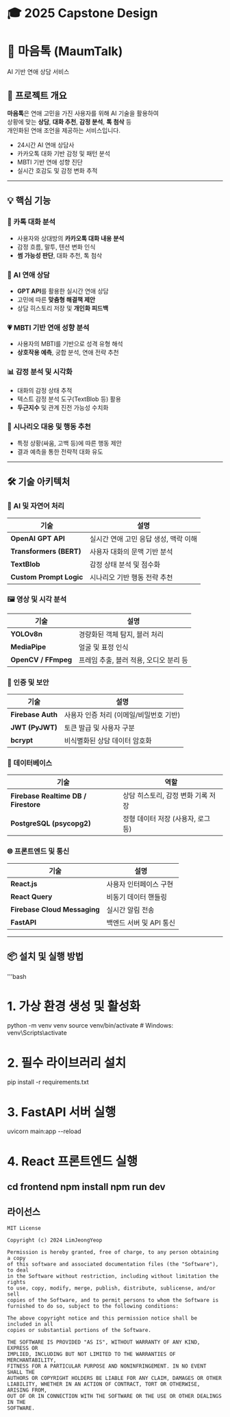 # 🎓 2025 Capstone Design
# 💌 마음톡 (MaumTalk)
AI 기반 연애 상담 서비스

## 📘 프로젝트 개요

**마음톡**은 연애 고민을 가진 사용자를 위해 AI 기술을 활용하여  
상황에 맞는 **상담**, **대화 추천**, **감정 분석**, **톡 첨삭** 등  
개인화된 연애 조언을 제공하는 서비스입니다.

- 24시간 AI 연애 상담사
- 카카오톡 대화 기반 감정 및 패턴 분석
- MBTI 기반 연애 성향 진단
- 실시간 호감도 및 감정 변화 추적

---

## 💡 핵심 기능

### 💬 카톡 대화 분석
- 사용자와 상대방의 **카카오톡 대화 내용 분석**
- 감정 흐름, 말투, 텐션 변화 인식
- **썸 가능성 판단**, 대화 추천, 톡 첨삭

### 🧠 AI 연애 상담
- **GPT API**를 활용한 실시간 연애 상담
- 고민에 따른 **맞춤형 해결책 제안**
- 상담 히스토리 저장 및 **개인화 피드백**

### 💗 MBTI 기반 연애 성향 분석
- 사용자의 MBTI를 기반으로 성격 유형 해석
- **상호작용 예측**, 궁합 분석, 연애 전략 추천

### 📊 감정 분석 및 시각화
- 대화의 감정 상태 추적
- 텍스트 감정 분석 도구(TextBlob 등) 활용
- **두근지수** 및 관계 진전 가능성 수치화

### 🧠 시나리오 대응 및 행동 추천
- 특정 상황(싸움, 고백 등)에 따른 행동 제안
- 결과 예측을 통한 전략적 대화 유도

---

## 🛠 기술 아키텍처

### 🧠 AI 및 자연어 처리

| 기술 | 설명 |
|------|------|
| **OpenAI GPT API** | 실시간 연애 고민 응답 생성, 맥락 이해 |
| **Transformers (BERT)** | 사용자 대화의 문맥 기반 분석 |
| **TextBlob** | 감정 상태 분석 및 점수화 |
| **Custom Prompt Logic** | 시나리오 기반 행동 전략 추천 |

### 🖼️ 영상 및 시각 분석

| 기술 | 설명 |
|------|------|
| **YOLOv8n** | 경량화된 객체 탐지, 블러 처리 |
| **MediaPipe** | 얼굴 및 표정 인식 |
| **OpenCV / FFmpeg** | 프레임 추출, 블러 적용, 오디오 분리 등 |

### 🔐 인증 및 보안

| 기술 | 설명 |
|------|------|
| **Firebase Auth** | 사용자 인증 처리 (이메일/비밀번호 기반) |
| **JWT (PyJWT)** | 토큰 발급 및 사용자 구분 |
| **bcrypt** | 비식별화된 상담 데이터 암호화 |

### 💾 데이터베이스

| 기술 | 역할 |
|------|------|
| **Firebase Realtime DB / Firestore** | 상담 히스토리, 감정 변화 기록 저장 |
| **PostgreSQL (psycopg2)** | 정형 데이터 저장 (사용자, 로그 등) |

### 🌐 프론트엔드 및 통신

| 기술 | 설명 |
|------|------|
| **React.js** | 사용자 인터페이스 구현 |
| **React Query** | 비동기 데이터 핸들링 |
| **Firebase Cloud Messaging** | 실시간 알림 전송 |
| **FastAPI** | 백엔드 서버 및 API 통신 |

---

## 📦 설치 및 실행 방법

'''bash
# 1. 가상 환경 생성 및 활성화
python -m venv venv
source venv/bin/activate   # Windows: venv\Scripts\activate

# 2. 필수 라이브러리 설치
pip install -r requirements.txt

# 3. FastAPI 서버 실행
uvicorn main:app --reload

# 4. React 프론트엔드 실행
cd frontend
npm install
npm run dev
---
## 라이선스

    MIT License

    Copyright (c) 2024 LimJeongYeop

    Permission is hereby granted, free of charge, to any person obtaining a copy
    of this software and associated documentation files (the "Software"), to deal
    in the Software without restriction, including without limitation the rights
    to use, copy, modify, merge, publish, distribute, sublicense, and/or sell
    copies of the Software, and to permit persons to whom the Software is
    furnished to do so, subject to the following conditions:
    
    The above copyright notice and this permission notice shall be included in all
    copies or substantial portions of the Software.
    
    THE SOFTWARE IS PROVIDED "AS IS", WITHOUT WARRANTY OF ANY KIND, EXPRESS OR 
    IMPLIED, INCLUDING BUT NOT LIMITED TO THE WARRANTIES OF MERCHANTABILITY,
    FITNESS FOR A PARTICULAR PURPOSE AND NONINFRINGEMENT. IN NO EVENT SHALL THE
    AUTHORS OR COPYRIGHT HOLDERS BE LIABLE FOR ANY CLAIM, DAMAGES OR OTHER
    LIABILITY, WHETHER IN AN ACTION OF CONTRACT, TORT OR OTHERWISE, ARISING FROM,
    OUT OF OR IN CONNECTION WITH THE SOFTWARE OR THE USE OR OTHER DEALINGS IN THE
    SOFTWARE.
